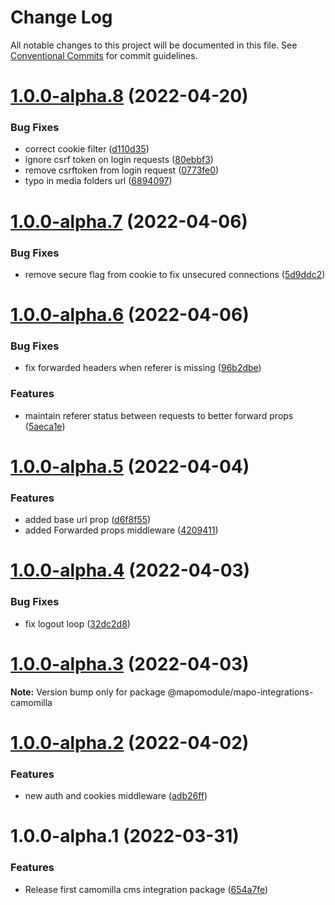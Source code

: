 # Change Log

All notable changes to this project will be documented in this file.
See [Conventional Commits](https://conventionalcommits.org) for commit guidelines.

# [1.0.0-alpha.8](https://github.com/lotrekagency/mapo-integrations-camomilla/compare/v1.0.0-alpha.7...v1.0.0-alpha.8) (2022-04-20)


### Bug Fixes

* correct cookie filter ([d110d35](https://github.com/lotrekagency/mapo-integrations-camomilla/commit/d110d355363120137c53c2ca6072100edbe0c1c7))
* ignore csrf token on login requests ([80ebbf3](https://github.com/lotrekagency/mapo-integrations-camomilla/commit/80ebbf3c4e0d0af8654ec3f9378e455f80e79249))
* remove csrftoken from login request ([0773fe0](https://github.com/lotrekagency/mapo-integrations-camomilla/commit/0773fe0005599d1ef3bd306157f61fa1949ad5b5))
* typo in media folders url ([6894097](https://github.com/lotrekagency/mapo-integrations-camomilla/commit/689409739f4605d12f9e34fa2b453f3e2d680ca0))





# [1.0.0-alpha.7](https://github.com/lotrekagency/mapo-integrations-camomilla/compare/v1.0.0-alpha.6...v1.0.0-alpha.7) (2022-04-06)


### Bug Fixes

* remove secure flag from cookie to fix unsecured connections ([5d9ddc2](https://github.com/lotrekagency/mapo-integrations-camomilla/commit/5d9ddc2040aae891449e15a7b07ac45c67a60cdc))





# [1.0.0-alpha.6](https://github.com/lotrekagency/mapo-integrations-camomilla/compare/v1.0.0-alpha.5...v1.0.0-alpha.6) (2022-04-06)


### Bug Fixes

* fix forwarded headers when referer is missing ([96b2dbe](https://github.com/lotrekagency/mapo-integrations-camomilla/commit/96b2dbe2ecebe2610f9d66832adacaf15ee232e9))


### Features

* maintain referer status between requests to better forward props ([5aeca1e](https://github.com/lotrekagency/mapo-integrations-camomilla/commit/5aeca1e50cd89fcae7eefff8bf2028caa0a62325))





# [1.0.0-alpha.5](https://github.com/lotrekagency/mapo-integrations-camomilla/compare/v1.0.0-alpha.4...v1.0.0-alpha.5) (2022-04-04)


### Features

* added base url prop ([d6f8f55](https://github.com/lotrekagency/mapo-integrations-camomilla/commit/d6f8f55de702ef9dec39082d96b1b0a67cee7e54))
* added Forwarded props middleware ([4209411](https://github.com/lotrekagency/mapo-integrations-camomilla/commit/4209411d630bbc59756e7fdad293c5b23abc3f8f))





# [1.0.0-alpha.4](https://github.com/lotrekagency/mapo-integrations-camomilla/compare/v1.0.0-alpha.3...v1.0.0-alpha.4) (2022-04-03)


### Bug Fixes

* fix logout loop ([32dc2d8](https://github.com/lotrekagency/mapo-integrations-camomilla/commit/32dc2d8f96f7b6b3f778d876ec544af47a9c4836))





# [1.0.0-alpha.3](https://github.com/lotrekagency/mapo-integrations-camomilla/compare/v1.0.0-alpha.2...v1.0.0-alpha.3) (2022-04-03)

**Note:** Version bump only for package @mapomodule/mapo-integrations-camomilla





# [1.0.0-alpha.2](https://github.com/lotrekagency/mapo-integrations-camomilla/compare/v1.0.0-alpha.1...v1.0.0-alpha.2) (2022-04-02)


### Features

* new auth and cookies middleware ([adb26ff](https://github.com/lotrekagency/mapo-integrations-camomilla/commit/adb26ff50d34caab00ee1706319ca6d02ec196ba))





# 1.0.0-alpha.1 (2022-03-31)


### Features

* Release first camomilla cms integration package ([654a7fe](https://github.com/lotrekagency/mapo-integrations-camomilla/commit/654a7fe1ad8f50c8c5da54e79ca219138cd8bd77))
